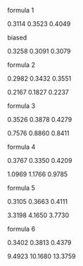 formula 1 

0.3114  0.3523 0.4049

biased 

0.3258 0.3091 0.3079

formula 2

0.2982 0.3432 0.3551

0.2167 0.1827 0.2237

formula 3 

0.3526 0.3878 0.4279

0.7576 0.8860 0.8411

formula 4 

0.3767 0.3350 0.4209

1.0969 1.1766 0.9785

formula 5 

0.3105 0.3663  0.4111

3.3198 4.1650 3.7730

formula 6 

0.3402 0.3813 0.4379

9.4923  10.1680 13.3759